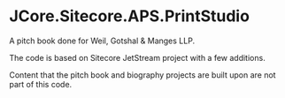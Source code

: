 JCore.Sitecore.APS.PrintStudio
==============================

A pitch book done for Weil, Gotshal &amp; Manges LLP.

The code is based on Sitecore JetStream project with a few additions.

Content that the pitch book and biography projects are built upon are not part of this code.
